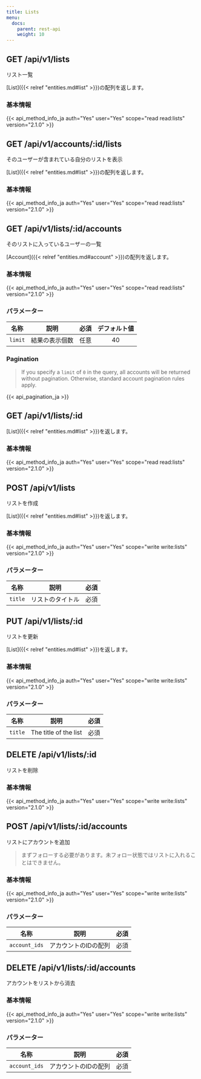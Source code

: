 ```yaml
---
title: Lists
menu:
  docs:
    parent: rest-api
    weight: 10
---
```


## GET /api/v1/lists

リスト一覧

[List]({{< relref "entities.md#list" >}})の配列を返します。

### 基本情報

{{< api_method_info_ja auth="Yes" user="Yes" scope="read read:lists" version="2.1.0" >}}

## GET /api/v1/accounts/:id/lists

そのユーザーが含まれている自分のリストを表示

 [List]({{< relref "entities.md#list" >}})の配列を返します。

### 基本情報

{{< api_method_info_ja auth="Yes" user="Yes" scope="read read:lists" version="2.1.0" >}}

## GET /api/v1/lists/:id/accounts

そのリストに入っているユーザーの一覧

[Account]({{< relref "entities.md#account" >}})の配列を返します。

### 基本情報

{{< api_method_info_ja auth="Yes" user="Yes" scope="read read:lists" version="2.1.0" >}}

### パラメーター

|名称|説明|必須|デフォルト値|
|----|-----------|:------:|:-----:|
| `limit` | 結果の表示個数 | 任意 | 40 |

### Pagination

>If you specify a `limit` of `0` in the query, all accounts will be returned without pagination. Otherwise, standard account pagination rules apply.

{{< api_pagination_ja >}}

## GET /api/v1/lists/:id

[List]({{< relref "entities.md#list" >}})を返します。

### 基本情報

{{< api_method_info_ja auth="Yes" user="Yes" scope="read read:lists" version="2.1.0" >}}

## POST /api/v1/lists

リストを作成

[List]({{< relref "entities.md#list" >}})を返します。

### 基本情報

{{< api_method_info_ja auth="Yes" user="Yes" scope="write write:lists" version="2.1.0" >}}

### パラメーター

|名称|説明|必須|
|----|-----------|:------:|
| `title` | リストのタイトル | 必須 |

## PUT /api/v1/lists/:id

リストを更新

[List]({{< relref "entities.md#list" >}})を返します。

### 基本情報

{{< api_method_info_ja auth="Yes" user="Yes" scope="write write:lists" version="2.1.0" >}}

### パラメーター

|名称|説明|必須|
|----|-----------|:------:|
| `title` | The title of the list | 必須 |

## DELETE /api/v1/lists/:id

リストを削除

### 基本情報

{{< api_method_info_ja auth="Yes" user="Yes" scope="write write:lists" version="2.1.0" >}}

## POST /api/v1/lists/:id/accounts

リストにアカウントを追加

> まずフォローする必要があります。未フォロー状態ではリストに入れることはできません。

### 基本情報

{{< api_method_info_ja auth="Yes" user="Yes" scope="write write:lists" version="2.1.0" >}}

### パラメーター

|名称|説明|必須|
|----|-----------|:------:|
| `account_ids` | アカウントのIDの配列 | 必須 |

## DELETE /api/v1/lists/:id/accounts

アカウントをリストから消去

### 基本情報

{{< api_method_info_ja auth="Yes" user="Yes" scope="write write:lists" version="2.1.0" >}}

### パラメーター

|名称|説明|必須|
|----|-----------|:------:|
| `account_ids` | アカウントのIDの配列 | 必須 |
